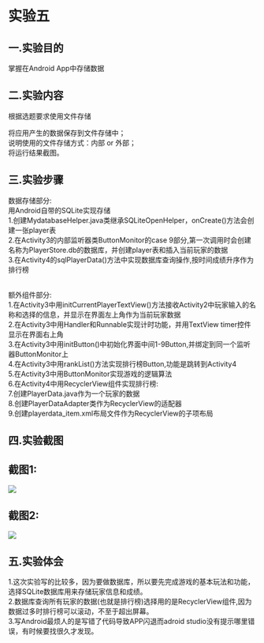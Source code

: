 实验五
=
一.实验目的
-
掌握在Android App中存储数据
  
二.实验内容
-
根据选题要求使用文件存储

将应用产生的数据保存到文件存储中；<br>
说明使用的文件存储方式：内部 or 外部；<br>
将运行结果截图。<br>

三.实验步骤
-
数据存储部分:<br>
用Android自带的SQLite实现存储<br>
1.创建MydatabaseHelper.java类继承SQLiteOpenHelper，onCreate()方法会创建一张player表<br>
2.在Activity3的内部监听器类ButtonMonitor的case 9部分,第一次调用时会创建名称为PlayerStore.db的数据库，并创建player表和插入当前玩家的数据<br>
3.在Activity4的sqlPlayerData()方法中实现数据库查询操作,按时间成绩升序作为排行榜<br><br>

额外组件部分:<br>
1.在Activity3中用initCurrentPlayerTextView()方法接收Activity2中玩家输入的名称和选择的信息，并显示在界面左上角作为当前玩家数据<br>
2.在Activity3中用Handler和Runnable实现计时功能，并用TextView timer控件显示在界面右上角<br>
3.在Activity3中用initButton()中初始化界面中间1-9Button,并绑定到同一个监听器ButtonMonitor上<br>
4.在Activity3中用rankList()方法实现排行榜Button,功能是跳转到Activity4<br>
5.在Activity3中用ButtonMonitor实现游戏的逻辑算法<br>
6.在Activity4中用RecyclerView组件实现排行榜:<br>
7.创建PlayerData.java作为一个玩家的数据<br>
8.创建PlayerDataAdapter类作为RecyclerView的适配器<br>
9.创建playerdata_item.xml布局文件作为RecyclerView的子项布局<br>


四.实验截图
-
截图1:
-
![](https://github.com/yangyangyang2017/android-labs-2018/blob/master/soft1614080902221/%E7%AC%AC5%E6%AC%A1%E5%AE%9E%E9%AA%8C%E6%88%AA%E5%9B%BE1.gif)

截图2:
-
![](https://github.com/yangyangyang2017/android-labs-2018/blob/master/soft1614080902221/%E7%AC%AC5%E6%AC%A1%E5%AE%9E%E9%AA%8C%E6%88%AA%E5%9B%BE2.gif)


五.实验体会
-
1.这次实验写的比较多，因为要做数据库，所以要先完成游戏的基本玩法和功能，选择SQLite数据库用来存储玩家信息和成绩。<br>
2.数据库查询所有玩家的数据(也就是排行榜)选择用的是RecyclerView组件,因为数据过多时排行榜可以滚动，不至于超出屏幕。<br>
3.写Android最烦人的是写错了代码导致APP闪退而adroid studio没有提示哪里错误，有时候要找很久才发现。<br>
 
  
